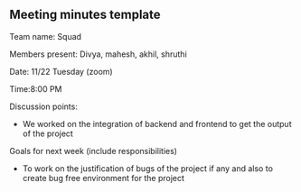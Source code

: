 ## Meeting minutes template

Team name: Squad

Members present: Divya, mahesh, akhil, shruthi

Date: 11/22 Tuesday (zoom)

Time:8:00 PM

Discussion points: 

* We worked on the integration of backend and frontend to get the output of the project

Goals for next week (include responsibilities)

* To work on the justification of bugs of the project if any and also to create bug free environment for the project
